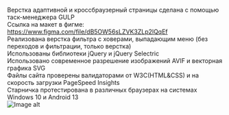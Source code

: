 Верстка адаптивной и  кроссбраузерный страницы сделана с помощью таcк-менеджера GULP <br>
Ссылка на макет в фигме: https://www.figma.com/file/dB5OW56sLZVK3ZLp2lQqEf <br>
Реализована верстка фильтра с ховерами, выпадающим меню (без переходов и фильтрации, только верстка) <br>
Использованы библиотеки jQuery и jQuery Selectric <br>
Использовано современное разрешение изображений AVIF и векторная графика SVG  <br>
Файлы сайта проверены валидаторами от W3C(HTML&CSS) и на скорость загрузки PageSpeed Insights <br> 
Старничка протестирована в различных браузерах на системах Windows 10 и Android 13 <br>
![Image alt]()
